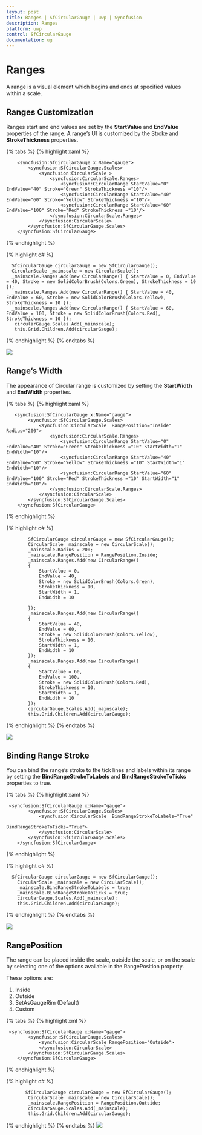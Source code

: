 ```yaml
---
layout: post
title: Ranges | SfCircularGauge | uwp | Syncfusion
description: Ranges
platform: uwp
control: SfCircularGauge
documentation: ug
---
```


# Ranges

A range is a visual element which begins and ends at specified values within a scale. 

## Ranges Customization

Ranges start and end values are set by the **StartValue** and **EndValue** properties of the range. A range’s UI is customized by the Stroke and **StrokeThickness** properties.

{% tabs %}
{% highlight xaml %}

        <syncfusion:SfCircularGauge x:Name="gauge">
            <syncfusion:SfCircularGauge.Scales>
                <syncfusion:CircularScale >
                    <syncfusion:CircularScale.Ranges>
                        <syncfusion:CircularRange StartValue="0" EndValue="40" Stroke="Green" StrokeThickness ="10"/>
                        <syncfusion:CircularRange StartValue="40" EndValue="60" Stroke="Yellow" StrokeThickness ="10"/>
                        <syncfusion:CircularRange StartValue="60" EndValue="100" Stroke="Red" StrokeThickness ="10"/>
                    </syncfusion:CircularScale.Ranges>
                </syncfusion:CircularScale>
            </syncfusion:SfCircularGauge.Scales>
        </syncfusion:SfCircularGauge>

{% endhighlight %}

{% highlight c# %}

      SfCircularGauge circularGauge = new SfCircularGauge();
      CircularScale _mainscale = new CircularScale();
      _mainscale.Ranges.Add(new CircularRange() { StartValue = 0, EndValue = 40, Stroke = new SolidColorBrush(Colors.Green), StrokeThickness = 10 });
      _mainscale.Ranges.Add(new CircularRange() { StartValue = 40, EndValue = 60, Stroke = new SolidColorBrush(Colors.Yellow), StrokeThickness = 10 });
      _mainscale.Ranges.Add(new CircularRange() { StartValue = 60, EndValue = 100, Stroke = new SolidColorBrush(Colors.Red), StrokeThickness = 10 });
       circularGauge.Scales.Add(_mainscale);
       this.Grid.Children.Add(circularGauge);

{% endhighlight %}
{% endtabs %}

![](Ranges_images/Ranges_img1.jpeg)

## Range’s Width

The appearance of Circular range is customized by setting the **StartWidth** and **EndWidth** properties.

{% tabs %}
{% highlight xaml %}

       <syncfusion:SfCircularGauge x:Name="gauge">
            <syncfusion:SfCircularGauge.Scales>
                <syncfusion:CircularScale  RangePosition="Inside" Radius="200">
                    <syncfusion:CircularScale.Ranges>
                        <syncfusion:CircularRange StartValue="0" EndValue="40" Stroke="Green" StrokeThickness ="10" StartWidth="1" EndWidth="10"/>
                        <syncfusion:CircularRange StartValue="40" EndValue="60" Stroke="Yellow" StrokeThickness ="10" StartWidth="1" EndWidth="10"/>
                        <syncfusion:CircularRange StartValue="60" EndValue="100" Stroke="Red" StrokeThickness ="10" StartWidth="1" EndWidth="10"/>
                    </syncfusion:CircularScale.Ranges>
                </syncfusion:CircularScale>
            </syncfusion:SfCircularGauge.Scales>
        </syncfusion:SfCircularGauge>
        
{% endhighlight %}

{% highlight c# %}

            SfCircularGauge circularGauge = new SfCircularGauge();
            CircularScale _mainscale = new CircularScale();
            _mainscale.Radius = 200;
            _mainscale.RangePosition = RangePosition.Inside;
            _mainscale.Ranges.Add(new CircularRange()
            { 
                StartValue = 0, 
                EndValue = 40, 
                Stroke = new SolidColorBrush(Colors.Green), 
                StrokeThickness = 10,
                StartWidth = 1,
                EndWidth = 10

            });
            _mainscale.Ranges.Add(new CircularRange()
            { 
                StartValue = 40,
                EndValue = 60,
                Stroke = new SolidColorBrush(Colors.Yellow), 
                StrokeThickness = 10,
                StartWidth = 1,
                EndWidth = 10
            });
            _mainscale.Ranges.Add(new CircularRange() 
            { 
                StartValue = 60,
                EndValue = 100,
                Stroke = new SolidColorBrush(Colors.Red), 
                StrokeThickness = 10,
                StartWidth = 1,
                EndWidth = 10
            });
            circularGauge.Scales.Add(_mainscale);
            this.Grid.Children.Add(circularGauge);

{% endhighlight %}
{% endtabs %}

![](Ranges_images/Ranges_img2.jpeg)

## Binding Range Stroke

You can bind the range’s stroke to the tick lines and labels within its range by setting the **BindRangeStrokeToLabels** and **BindRangeStrokeToTicks** properties to true.

{% tabs %}
{% highlight xaml %}

     <syncfusion:SfCircularGauge x:Name="gauge">
            <syncfusion:SfCircularGauge.Scales>
                <syncfusion:CircularScale  BindRangeStrokeToLabels="True"
                                               BindRangeStrokeToTicks="True">
                </syncfusion:CircularScale>
            </syncfusion:SfCircularGauge.Scales>
        </syncfusion:SfCircularGauge>
        
{% endhighlight %}

{% highlight c# %}

      SfCircularGauge circularGauge = new SfCircularGauge();
        CircularScale _mainscale = new CircularScale();
        _mainscale.BindRangeStrokeToLabels = true;
        _mainscale.BindRangeStrokeToTicks = true;
        circularGauge.Scales.Add(_mainscale);
        this.Grid.Children.Add(circularGauge);

{% endhighlight %}
{% endtabs %}

![](Ranges_images/Ranges_img3.png)

## RangePosition

The range can be placed inside the scale, outside the scale, or on the scale by selecting one of the options available in the RangePosition property. 

These options are:

1. Inside
2. Outside
3. SetAsGaugeRim (Default)
4. Custom

{% tabs %}
{% highlight xml %}

     <syncfusion:SfCircularGauge x:Name="gauge">
            <syncfusion:SfCircularGauge.Scales>
                <syncfusion:CircularScale RangePosition="Outside">
                </syncfusion:CircularScale>
            </syncfusion:SfCircularGauge.Scales>
        </syncfusion:SfCircularGauge>

{% endhighlight %}

{% highlight c# %}

           SfCircularGauge circularGauge = new SfCircularGauge();
            CircularScale _mainscale = new CircularScale();
            _mainscale.RangePosition = RangePosition.Outside;
            circularGauge.Scales.Add(_mainscale);
            this.Grid.Children.Add(circularGauge);

{% endhighlight %}
{% endtabs %}
![](Ranges_images/Ranges_img4.jpeg)


